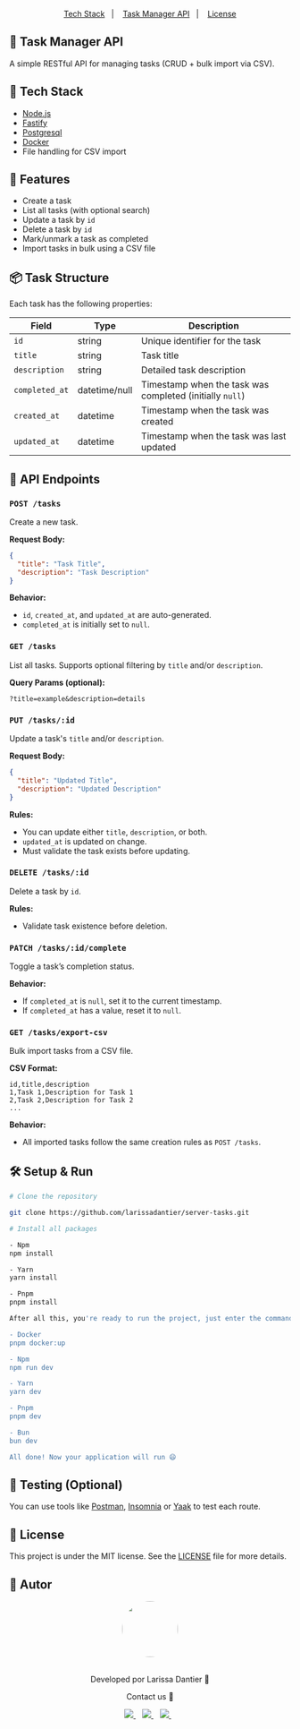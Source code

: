 <p align="center">
  <a href="#-tech-stack">Tech Stack</a>&nbsp;&nbsp;&nbsp;|&nbsp;&nbsp;&nbsp;
  <a href="#-task-manager-api">Task Manager API</a>&nbsp;&nbsp;&nbsp;|&nbsp;&nbsp;&nbsp;
  <a href="#-license">License</a>
</p>

## 📝 Task Manager API

A simple RESTful API for managing tasks (CRUD + bulk import via CSV).

## 💾 Tech Stack

- [Node.js](https://nodejs.org/en)  
- [Fastify](https://fastify.dev)
- [Postgresql](https://www.postgresql.org)
- [Docker](https://www.docker.com)
- File handling for CSV import  

## 📌 Features

- Create a task  
- List all tasks (with optional search)  
- Update a task by `id`  
- Delete a task by `id`  
- Mark/unmark a task as completed  
- Import tasks in bulk using a CSV file  

## 📦 Task Structure

Each task has the following properties:

| Field         | Type          | Description                                                  |
|---------------|---------------|--------------------------------------------------------------|
| `id`          | string        | Unique identifier for the task                               |
| `title`       | string        | Task title                                                   |
| `description` | string        | Detailed task description                                    |
| `completed_at`| datetime/null | Timestamp when the task was completed (initially `null`)     |
| `created_at`  | datetime      | Timestamp when the task was created                          |
| `updated_at`  | datetime      | Timestamp when the task was last updated                     |

## 🚀 API Endpoints

### `POST /tasks`

Create a new task.

**Request Body:**

```json
{
  "title": "Task Title",
  "description": "Task Description"
}
```

**Behavior:**
- `id`, `created_at`, and `updated_at` are auto-generated.  
- `completed_at` is initially set to `null`.

### `GET /tasks`

List all tasks. Supports optional filtering by `title` and/or `description`.

**Query Params (optional):**

```
?title=example&description=details
```

### `PUT /tasks/:id`

Update a task's `title` and/or `description`.

**Request Body:**

```json
{
  "title": "Updated Title",
  "description": "Updated Description"
}
```

**Rules:**
- You can update either `title`, `description`, or both.  
- `updated_at` is updated on change.  
- Must validate the task exists before updating.

### `DELETE /tasks/:id`

Delete a task by `id`.

**Rules:**
- Validate task existence before deletion.

### `PATCH /tasks/:id/complete`

Toggle a task’s completion status.

**Behavior:**
- If `completed_at` is `null`, set it to the current timestamp.  
- If `completed_at` has a value, reset it to `null`.

### `GET /tasks/export-csv`

Bulk import tasks from a CSV file.

**CSV Format:**

```
id,title,description
1,Task 1,Description for Task 1
2,Task 2,Description for Task 2
...
```

**Behavior:**
- All imported tasks follow the same creation rules as `POST /tasks`.

## 🛠️ Setup & Run

```bash
# Clone the repository

git clone https://github.com/larissadantier/server-tasks.git

# Install all packages

- Npm
npm install

- Yarn
yarn install

- Pnpm
pnpm install

After all this, you're ready to run the project, just enter the command:

- Docker
pnpm docker:up

- Npm
npm run dev

- Yarn
yarn dev

- Pnpm
pnpm dev

- Bun
bun dev

All done! Now your application will run 😄

```

## 🧪 Testing (Optional)

You can use tools like [Postman](https://www.postman.com), [Insomnia](https://insomnia.rest) or [Yaak](https://yaak.app) to test each route.

## 📝 License

This project is under the MIT license. See the [LICENSE](LICENSE) file for more details.

## 👀 Autor
<div align="center">
  <a href="https://app.rocketseat.com.br/me/larissadantier">
   <img align="center" style="border-radius: 100%;" src="https://avatars3.githubusercontent.com/u/61429963?s=400&u=0182f2fa598437842398e2f08f5dc6622df0b432&v=4" width="100px;" alt=""/>
  </a>
</div>
<br/>
<p align="center">Developed por Larissa Dantier 🚀 </p> 
<p align="center">Contact us 👏 </p>
<div align="center">
<a href="https://www.linkedin.com/in/larissadantier/" target="_blank">
    <img src="https://img.shields.io/badge/linkedin-%230077B5.svg?&style=for-the-badge&logo=linkedin&logoColor=white" />
  </a>&nbsp;&nbsp;
 <a href="https://www.instagram.com/larissa.dantier/" target="_blank">
    <img src="https://img.shields.io/badge/instagram-%23E4405F.svg?&style=for-the-badge&logo=instagram&logoColor=white" />        
  </a>&nbsp;&nbsp;
 <a href="mailto:larissa_dantier@hotmail.com">
    <img src="https://img.shields.io/badge/Microsoft_Outlook-0078D4?style=for-the-badge&logo=microsoft-outlook&logoColor=white" />        
  </a>&nbsp;&nbsp; 
</div>
